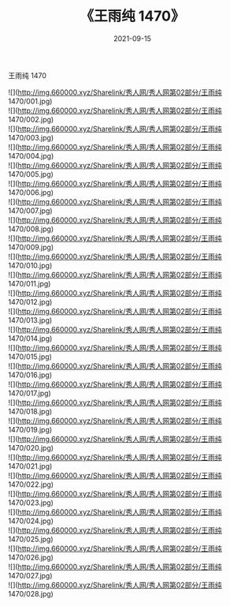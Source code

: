 ﻿---
layout: post
title:  《王雨纯 1470》
date:   2021-09-15
img: http://img.660000.xyz/Sharelink/秀人网/秀人网第02部分/王雨纯 1470/000.jpg
categories: [美女, 清纯, 唯美]
---

王雨纯 1470

  ![](http://img.660000.xyz/Sharelink/秀人网/秀人网第02部分/王雨纯 1470/001.jpg) <br> ![](http://img.660000.xyz/Sharelink/秀人网/秀人网第02部分/王雨纯 1470/002.jpg) <br> ![](http://img.660000.xyz/Sharelink/秀人网/秀人网第02部分/王雨纯 1470/003.jpg) <br> ![](http://img.660000.xyz/Sharelink/秀人网/秀人网第02部分/王雨纯 1470/004.jpg) <br> ![](http://img.660000.xyz/Sharelink/秀人网/秀人网第02部分/王雨纯 1470/005.jpg) <br> ![](http://img.660000.xyz/Sharelink/秀人网/秀人网第02部分/王雨纯 1470/006.jpg) <br> ![](http://img.660000.xyz/Sharelink/秀人网/秀人网第02部分/王雨纯 1470/007.jpg) <br> ![](http://img.660000.xyz/Sharelink/秀人网/秀人网第02部分/王雨纯 1470/008.jpg) <br> ![](http://img.660000.xyz/Sharelink/秀人网/秀人网第02部分/王雨纯 1470/009.jpg) <br> ![](http://img.660000.xyz/Sharelink/秀人网/秀人网第02部分/王雨纯 1470/010.jpg) <br> ![](http://img.660000.xyz/Sharelink/秀人网/秀人网第02部分/王雨纯 1470/011.jpg) <br> ![](http://img.660000.xyz/Sharelink/秀人网/秀人网第02部分/王雨纯 1470/012.jpg) <br> ![](http://img.660000.xyz/Sharelink/秀人网/秀人网第02部分/王雨纯 1470/013.jpg) <br> ![](http://img.660000.xyz/Sharelink/秀人网/秀人网第02部分/王雨纯 1470/014.jpg) <br> ![](http://img.660000.xyz/Sharelink/秀人网/秀人网第02部分/王雨纯 1470/015.jpg) <br> ![](http://img.660000.xyz/Sharelink/秀人网/秀人网第02部分/王雨纯 1470/016.jpg) <br> ![](http://img.660000.xyz/Sharelink/秀人网/秀人网第02部分/王雨纯 1470/017.jpg) <br> ![](http://img.660000.xyz/Sharelink/秀人网/秀人网第02部分/王雨纯 1470/018.jpg) <br> ![](http://img.660000.xyz/Sharelink/秀人网/秀人网第02部分/王雨纯 1470/019.jpg) <br> ![](http://img.660000.xyz/Sharelink/秀人网/秀人网第02部分/王雨纯 1470/020.jpg) <br> ![](http://img.660000.xyz/Sharelink/秀人网/秀人网第02部分/王雨纯 1470/021.jpg) <br> ![](http://img.660000.xyz/Sharelink/秀人网/秀人网第02部分/王雨纯 1470/022.jpg) <br> ![](http://img.660000.xyz/Sharelink/秀人网/秀人网第02部分/王雨纯 1470/023.jpg) <br> ![](http://img.660000.xyz/Sharelink/秀人网/秀人网第02部分/王雨纯 1470/024.jpg) <br> ![](http://img.660000.xyz/Sharelink/秀人网/秀人网第02部分/王雨纯 1470/025.jpg) <br> ![](http://img.660000.xyz/Sharelink/秀人网/秀人网第02部分/王雨纯 1470/026.jpg) <br> ![](http://img.660000.xyz/Sharelink/秀人网/秀人网第02部分/王雨纯 1470/027.jpg) <br> ![](http://img.660000.xyz/Sharelink/秀人网/秀人网第02部分/王雨纯 1470/028.jpg) <br>